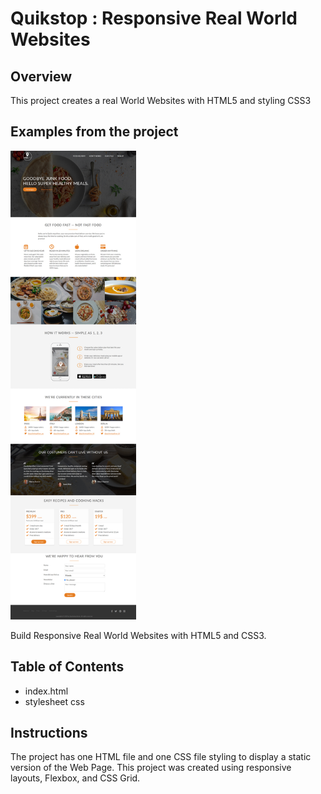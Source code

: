 # Quikstop : Responsive Real World Websites

## Overview
This project creates a real World Websites with HTML5 and styling CSS3 
## Examples from the project
<img src="https://github.com/Diana-Szalai/Quikstop/blob/master/resources/img/Responsive_web_design.jpg?raw=true" width="201" height="750" />

Build Responsive Real World Websites with HTML5 and CSS3.

## Table of Contents
* index.html
* stylesheet css

## Instructions

The project has one HTML file and one CSS file styling to display a static version of the Web Page. 
This project was created using responsive layouts, Flexbox, and CSS Grid.
